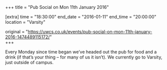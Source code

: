 +++
title = "Pub Social on Mon 11th January 2016"

[extra]
time = "18:30:00"
end_date = "2016-01-11"
end_time = "20:00:00"
location = "Varsity"

original = "https://uwcs.co.uk/events/pub-social-on-mon-11th-january-2016-1474489115172/"    
+++

Every Monday since time began we’ve headed out the pub for food and a drink (if that’s your thing – for many of us it isn’t). We currently go to Varsity, just outside of campus.

